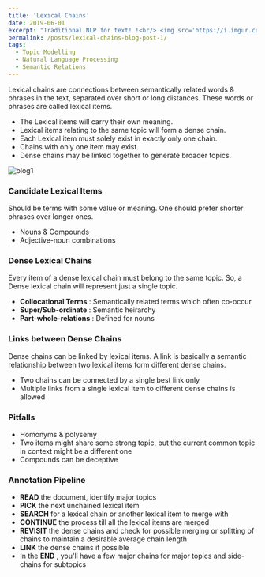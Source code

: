 ```yaml
---
title: 'Lexical Chains'
date: 2019-06-01
excerpt: "Traditional NLP for text! !<br/> <img src='https://i.imgur.com/KZbfa3w.png'>"
permalink: /posts/lexical-chains-blog-post-1/
tags:
  - Topic Modelling
  - Natural Language Processing
  - Semantic Relations
---
```



Lexical chains are connections between semantically related words & phrases in the text, separated over short or long distances. These words or phrases are called lexical items. 

*  The Lexical items will carry their own meaning.
* Lexical items relating to the same topic will form a dense chain.
* Each Lexical item must solely exist in exactly only one chain.
* Chains with only one item may exist.
* Dense chains may be linked together to generate broader topics.

![blog1](https://i.imgur.com/KZbfa3w.png)


### Candidate Lexical Items

Should be terms with some value or meaning. One should prefer shorter phrases over longer ones. 

* Nouns & Compounds
* Adjective-noun combinations



### Dense Lexical Chains

Every item of a dense lexical chain must belong to the same topic. So, a Dense lexical chain will represent just a single topic. 

* **Collocational Terms** :	Semantically related terms which often co-occur
* **Super/Sub-ordinate** :     Semantic heirarchy
* **Part-whole-relations** :   Defined for nouns



### Links between Dense Chains

Dense chains can be linked by lexical items. A link is basically a semantic relationship between two lexical items form different dense chains. 

* Two chains can be connected by a single best link only
* Multiple links from a single lexical item to different dense chains is allowed



### Pitfalls

* Homonyms & polysemy
* Two items might share some strong topic, but the current common topic in context might be a different one
* Compounds can be deceptive



### Annotation Pipeline

* **READ** the document, identify major topics
* **PICK** the next unchained lexical item
* **SEARCH** for a lexical chain or another lexical item to merge with
* **CONTINUE** the process till all the lexical items are merged
* **REVISIT** the dense chains and check for possible merging or splitting of chains to maintain a desirable average chain length
* **LINK** the dense chains if possible
* In the **END** , you'll have a few major chains for major topics and side-chains for subtopics









